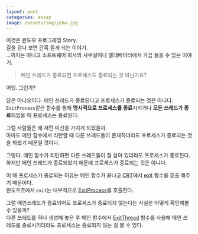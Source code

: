 ```yaml
---
layout: post
categories: essay
image: /assets/img/jeho.jpg
---
```


이것은 윈도우 프로그래밍 Story.  
길을 걷다 보면 간혹 듣게 되는 이야기.   
...까지는 아니고 소프트웨어 회사의 사무실이나 엘레베이터에서 가끔 들을 수 있는 이야기.

> 메인 쓰레드가 종료되면 프로세스도 종료되는 것 아닌가요?

어잉. 그런가?

답은 아니오이다. 메인 쓰레드가 종료된다고 프로세스가 종료되는 것은 아니다.  
`ExitProcess`같은 함수를 통해 **명시적으로 프로세스를 종료**시키거나 **모든 쓰레드가 종료**되었을 때 프로세스는 종료된다.

그럼 사람들은 왜 저런 미신을 가지게 되었을까.  
아마도 메인 함수에서 리턴할 때 다른 쓰레드들이 존재하더라도 프로세스가 종료되는 것을 봐왔기 때문일 것이다.

그렇다. 메인 함수가 리턴하면 다른 쓰레드들이 잘 살아 있더라도 프로세스가 종료된다.  
하지만 메인 쓰레드가 종료되었기 때문에 프로세스가 종료되는 것은 아니다.

이 때 프로세스가 종료되는 이유는 메인 함수가 끝나고 [CRT](https://docs.microsoft.com/en-us/cpp/c-runtime-library/c-run-time-library-reference?view=msvc-160)에서 [exit](https://docs.microsoft.com/en-us/cpp/c-runtime-library/reference/exit-exit-exit?view=msvc-160) 함수를 호출 해주기 때문이다.  
윈도우즈에서 `exit`는 내부적으로 [ExitProcess](https://docs.microsoft.com/en-us/windows/win32/api/processthreadsapi/nf-processthreadsapi-exitprocess)를 호출한다.

그럼 메인쓰레드가 종료되어도 프로세스가 종료되지 않는다는 사실은 어떻게 확인해볼 수 있을까?  
다른 쓰레드를 하나 생성해 놓은 후 메인 함수에서 [ExitThread](https://docs.microsoft.com/en-us/windows/win32/api/processthreadsapi/nf-processthreadsapi-exitthread) 함수를 사용해 메인 쓰레드를 종료시키더라도 프로세스는 종료되지 않는 걸 볼 수 있다.